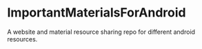 # ImportantMaterialsForAndroid
A website and material resource sharing repo for different android resources.
